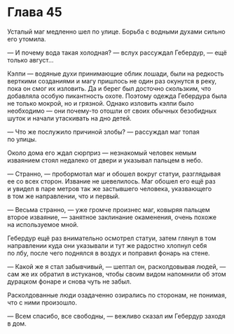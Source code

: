 # Глава 45

Усталый маг медленно шел по улице. Борьба с водными духами сильно его утомила.

— И почему вода такая холодная? — вслух рассуждал Гебердур, — ещё только август...

Кэлпи — водяные духи принимающие облик лошади, были на редкость верткими созданиями и магу пришлось не один раз окунутся в реку, пока он смог их изловить. Да и берег был досточно скользким, что добавляла особую пикантность охоте. Поэтому одежда Гебердура была не только мокрой, но и грязной. Однако изловить кэлпи было необходимо — они почему-то отошли от своих обычных безобидных шуток и начали утаскивать на дно детей.

— Что же послужило причиной злобы? — рассуждал маг топая по улицы.

Около дома его ждал сюрприз — незнакомый человек немым изваянием стоял недалеко от двери и указывал пальцем в небо.

— Странно, — пробормотал маг и обошел вокруг статуи, разглядывая ее со всех сторон. Извание не шевелилось. Маг обошел его ещё раз и увидел в паре метров так же застывшего человека, указвающего в том же направлении, что и первый.

— Весьма странно, — уже громче произнес маг, ковыряя пальцем второе изваяние, — занятное заклинание окаменения, очень похоже на используемое мной.

Гебердур ещё раз внимательно осмотрел статуи, затем глянул в том направлении куда они указывали и тут же радостно хлопнул себя по лбу, после чего поднялся в воздух и поправил фонарь на стене.

— Какой же я стал забывчивый, — шептал он, расколдовывая людей, — сам же их обратил в истуканов, чтобы своим видом напомнили об этом дурацком фонаре и снова чуть не забыл.

Расколдованные люди озадаченно озирались по сторонам, не понимая, что с ними произошло.

— Всем спасибо, все свободны, — вежливо сказал им Гебердур заходя в дом.



